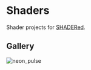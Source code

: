 # Shaders

Shader projects for [SHADERed](https://github.com/dfranx/SHADERed).

## Gallery

![neon_pulse](/render/neon_pulse.gif)
